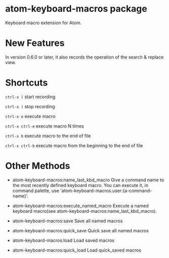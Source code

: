 # atom-keyboard-macros package

Keyboard macro extension for Atom.

# New Features

In version 0.6.0 or later, it also records the operation of the search & replace view.

# Shortcuts

```ctrl-x (```  start recording

```ctrl-x )```  stop recording

```ctrl-x e```  execute macro

```ctrl-x ctrl-e```  execute macro N times

```ctrl-x b```  execute macro to the end of file

```ctrl-x ctrl-b``` execute macro from the beginning to the end of file

# Other Methods

- atom-keyboard-macros:name_last_kbd_macro
    Give a command name to the most recently defined keyboard macro.
    You can execute it, in command palette, use 'atom-keyboard-macros.user:{a-command-name}'.

- atom-keyboard-macros:execute_named_macro
    Execute a named keyboard macro(see atom-keyboard-macros:name_last_kbd_macro).

- atom-keyboard-macros:save
    Save all named macros

- atom-keyboard-macros:quick_save
    Quick save all named macros

- atom-keyboard-macros:load
    Load saved macros

- atom-keyboard-macros:quick_load
    Load quick_saved macros
